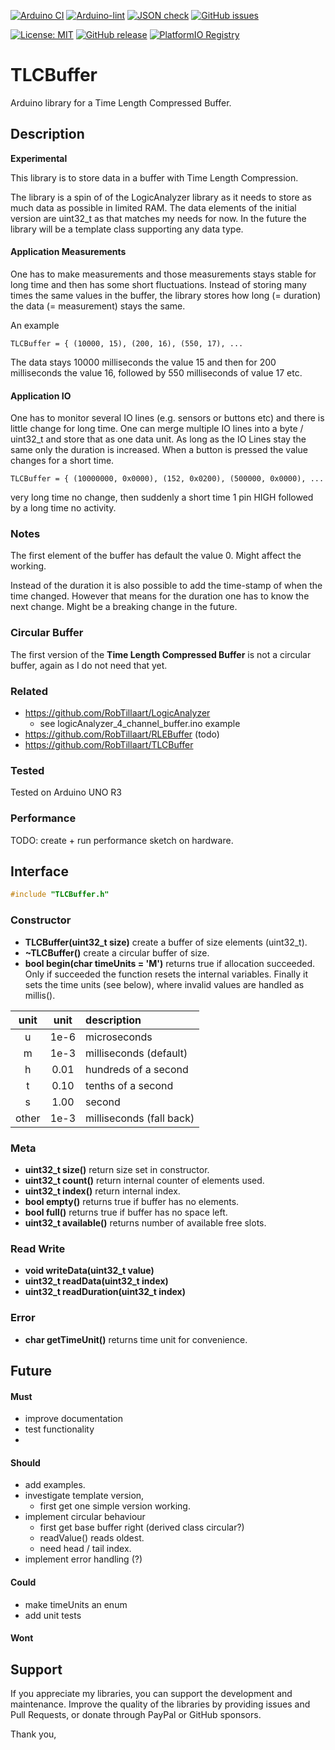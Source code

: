 
[![Arduino CI](https://github.com/RobTillaart/TLCBuffer/workflows/Arduino%20CI/badge.svg)](https://github.com/marketplace/actions/arduino_ci)
[![Arduino-lint](https://github.com/RobTillaart/TLCBuffer/actions/workflows/arduino-lint.yml/badge.svg)](https://github.com/RobTillaart/TLCBuffer/actions/workflows/arduino-lint.yml)
[![JSON check](https://github.com/RobTillaart/TLCBuffer/actions/workflows/jsoncheck.yml/badge.svg)](https://github.com/RobTillaart/TLCBuffer/actions/workflows/jsoncheck.yml)
[![GitHub issues](https://img.shields.io/github/issues/RobTillaart/TLCBuffer.svg)](https://github.com/RobTillaart/TLCBuffer/issues)

[![License: MIT](https://img.shields.io/badge/license-MIT-green.svg)](https://github.com/RobTillaart/TLCBuffer/blob/master/LICENSE)
[![GitHub release](https://img.shields.io/github/release/RobTillaart/TLCBuffer.svg?maxAge=3600)](https://github.com/RobTillaart/TLCBuffer/releases)
[![PlatformIO Registry](https://badges.registry.platformio.org/packages/robtillaart/library/TLCBuffer.svg)](https://registry.platformio.org/libraries/robtillaart/TLCBuffer)


# TLCBuffer

Arduino library for a Time Length Compressed Buffer.


## Description

**Experimental**

This library is to store data in a buffer with Time Length Compression.

The library is a spin of of the LogicAnalyzer library as it needs to store as much
data as possible in limited RAM.
The data elements of the initial version are uint32_t as that matches my needs for now. 
In the future the library will be a template class supporting any data type.


#### Application Measurements

One has to make measurements and those measurements stays stable for long time and 
then has some short fluctuations. 
Instead of storing many times the same values in the buffer, the library stores how long
(= duration) the data (= measurement) stays the same.

An example

```
TLCBuffer = { (10000, 15), (200, 16), (550, 17), ...
```
The data stays 10000 milliseconds the value 15 and then for 200 milliseconds the 
value 16, followed by 550 milliseconds of value 17 etc.

#### Application IO

One has to monitor several IO lines (e.g. sensors or buttons etc) and there is little 
change for long time. One can merge multiple IO lines into a byte / uint32_t and store
that as one data unit. As long as the IO Lines stay the same only the duration is 
increased. When a button is pressed the value changes for a short time.

```
TLCBuffer = { (10000000, 0x0000), (152, 0x0200), (500000, 0x0000), ...
```
very long time no change, then suddenly a short time 1 pin HIGH followed by a long time
no activity. 


### Notes

The first element of the buffer has default the value 0. Might affect the working.

Instead of the duration it is also possible to add the time-stamp of when the time 
changed. However that means for the duration one has to know the next change.
Might be a breaking change in the future.

### Circular Buffer

The first version of the **Time Length Compressed Buffer** is not a circular buffer, 
again as I do not need that yet.

### Related

- https://github.com/RobTillaart/LogicAnalyzer
  - see logicAnalyzer_4_channel_buffer.ino example
- https://github.com/RobTillaart/RLEBuffer (todo)
- https://github.com/RobTillaart/TLCBuffer


### Tested

Tested on Arduino UNO R3


### Performance

TODO: create + run performance sketch on hardware.


## Interface

```cpp
#include "TLCBuffer.h"
```

### Constructor

- **TLCBuffer(uint32_t size)** create a buffer of size elements (uint32_t).
- **~TLCBuffer()** create a circular buffer of size.
- **bool begin(char timeUnits = 'M')** returns true if allocation succeeded.
Only if succeeded the function resets the internal variables. 
Finally it sets the time units (see below), where invalid values are handled as millis().

|  unit  |  unit  |  description  |
|:------:|:------:|:--------------|
|    u   |  1e-6  |  microseconds
|    m   |  1e-3  |  milliseconds  (default)
|    h   |  0.01  |  hundreds of a second
|    t   |  0.10  |  tenths of a second
|    s   |  1.00  |  second
| other  |  1e-3  |  milliseconds (fall back)


### Meta

- **uint32_t size()** return size set in constructor.
- **uint32_t count()** return internal counter of elements used.
- **uint32_t index()** return internal index.
- **bool empty()** returns true if buffer has no elements.
- **bool full()** returns true if buffer has no space left.
- **uint32_t available()** returns number of available free slots.

### Read Write

- **void writeData(uint32_t value)**
- **uint32_t readData(uint32_t index)**
- **uint32_t readDuration(uint32_t index)**

### Error

- **char getTimeUnit()** returns time unit for convenience.

## Future

#### Must

- improve documentation
- test functionality
- 

#### Should

- add examples.
- investigate template version, 
  - first get one simple version working.
- implement circular behaviour
  - first get base buffer right (derived class circular?)
  - readValue() reads oldest.
  - need head / tail index.
- implement error handling (?)

#### Could

- make timeUnits an enum
- add unit tests

#### Wont


## Support

If you appreciate my libraries, you can support the development and maintenance.
Improve the quality of the libraries by providing issues and Pull Requests, or
donate through PayPal or GitHub sponsors.

Thank you,


